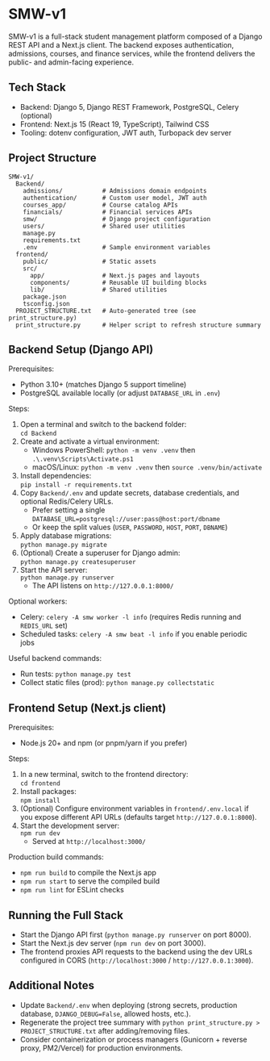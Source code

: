 # SMW-v1

SMW-v1 is a full-stack student management platform composed of a Django REST API and a Next.js client. The backend exposes authentication, admissions, courses, and finance services, while the frontend delivers the public- and admin-facing experience.

## Tech Stack
- Backend: Django 5, Django REST Framework, PostgreSQL, Celery (optional)
- Frontend: Next.js 15 (React 19, TypeScript), Tailwind CSS
- Tooling: dotenv configuration, JWT auth, Turbopack dev server

## Project Structure
```
SMW-v1/
  Backend/
    admissions/           # Admissions domain endpoints
    authentication/       # Custom user model, JWT auth
    courses_app/          # Course catalog APIs
    financials/           # Financial services APIs
    smw/                  # Django project configuration
    users/                # Shared user utilities
    manage.py
    requirements.txt
    .env                  # Sample environment variables
  frontend/
    public/               # Static assets
    src/
      app/                # Next.js pages and layouts
      components/         # Reusable UI building blocks
      lib/                # Shared utilities
    package.json
    tsconfig.json
  PROJECT_STRUCTURE.txt   # Auto-generated tree (see print_structure.py)
  print_structure.py      # Helper script to refresh structure summary
```

## Backend Setup (Django API)
Prerequisites:
- Python 3.10+ (matches Django 5 support timeline)
- PostgreSQL available locally (or adjust `DATABASE_URL` in `.env`)

Steps:
1. Open a terminal and switch to the backend folder:  
   `cd Backend`
2. Create and activate a virtual environment:
   - Windows PowerShell: `python -m venv .venv` then `.\.venv\Scripts\Activate.ps1`
   - macOS/Linux: `python -m venv .venv` then `source .venv/bin/activate`
3. Install dependencies:  
   `pip install -r requirements.txt`
4. Copy `Backend/.env` and update secrets, database credentials, and optional Redis/Celery URLs.  
   - Prefer setting a single `DATABASE_URL=postgresql://user:pass@host:port/dbname`  
   - Or keep the split values (`USER`, `PASSWORD`, `HOST`, `PORT`, `DBNAME`)
5. Apply database migrations:  
   `python manage.py migrate`
6. (Optional) Create a superuser for Django admin:  
   `python manage.py createsuperuser`
7. Start the API server:  
   `python manage.py runserver`
   - The API listens on `http://127.0.0.1:8000/`

Optional workers:
- Celery: `celery -A smw worker -l info` (requires Redis running and `REDIS_URL` set)
- Scheduled tasks: `celery -A smw beat -l info` if you enable periodic jobs

Useful backend commands:
- Run tests: `python manage.py test`
- Collect static files (prod): `python manage.py collectstatic`

## Frontend Setup (Next.js client)
Prerequisites:
- Node.js 20+ and npm (or pnpm/yarn if you prefer)

Steps:
1. In a new terminal, switch to the frontend directory:  
   `cd frontend`
2. Install packages:  
   `npm install`
3. (Optional) Configure environment variables in `frontend/.env.local` if you expose different API URLs (defaults target `http://127.0.0.1:8000`).
4. Start the development server:  
   `npm run dev`
   - Served at `http://localhost:3000/`

Production build commands:
- `npm run build` to compile the Next.js app
- `npm run start` to serve the compiled build
- `npm run lint` for ESLint checks

## Running the Full Stack
- Start the Django API first (`python manage.py runserver` on port 8000).
- Start the Next.js dev server (`npm run dev` on port 3000).
- The frontend proxies API requests to the backend using the dev URLs configured in CORS (`http://localhost:3000` / `http://127.0.0.1:3000`).

## Additional Notes
- Update `Backend/.env` when deploying (strong secrets, production database, `DJANGO_DEBUG=False`, allowed hosts, etc.).
- Regenerate the project tree summary with `python print_structure.py > PROJECT_STRUCTURE.txt` after adding/removing files.
- Consider containerization or process managers (Gunicorn + reverse proxy, PM2/Vercel) for production environments.
